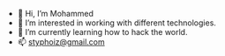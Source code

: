 - 👋 Hi, I’m Mohammed
- 👀 I’m interested in working with different technologies.
- 🌱 I’m currently learning how
to hack the world.
- 📫 styphoiz@gmail.com

<!---
styphoiz/styphoiz is a ✨ special ✨ repository because its `README.md` (this file) appears on your GitHub profile.
You can click the Preview link to take a look at your changes.
--->
